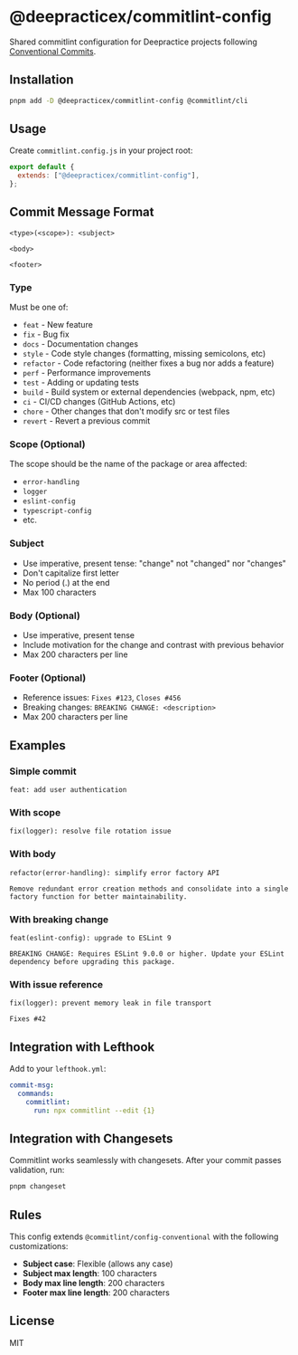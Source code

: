 # @deepracticex/commitlint-config

Shared commitlint configuration for Deepractice projects following [Conventional Commits](https://www.conventionalcommits.org/).

## Installation

```bash
pnpm add -D @deepracticex/commitlint-config @commitlint/cli
```

## Usage

Create `commitlint.config.js` in your project root:

```javascript
export default {
  extends: ["@deepracticex/commitlint-config"],
};
```

## Commit Message Format

```
<type>(<scope>): <subject>

<body>

<footer>
```

### Type

Must be one of:

- `feat` - New feature
- `fix` - Bug fix
- `docs` - Documentation changes
- `style` - Code style changes (formatting, missing semicolons, etc)
- `refactor` - Code refactoring (neither fixes a bug nor adds a feature)
- `perf` - Performance improvements
- `test` - Adding or updating tests
- `build` - Build system or external dependencies (webpack, npm, etc)
- `ci` - CI/CD changes (GitHub Actions, etc)
- `chore` - Other changes that don't modify src or test files
- `revert` - Revert a previous commit

### Scope (Optional)

The scope should be the name of the package or area affected:

- `error-handling`
- `logger`
- `eslint-config`
- `typescript-config`
- etc.

### Subject

- Use imperative, present tense: "change" not "changed" nor "changes"
- Don't capitalize first letter
- No period (.) at the end
- Max 100 characters

### Body (Optional)

- Use imperative, present tense
- Include motivation for the change and contrast with previous behavior
- Max 200 characters per line

### Footer (Optional)

- Reference issues: `Fixes #123`, `Closes #456`
- Breaking changes: `BREAKING CHANGE: <description>`
- Max 200 characters per line

## Examples

### Simple commit

```
feat: add user authentication
```

### With scope

```
fix(logger): resolve file rotation issue
```

### With body

```
refactor(error-handling): simplify error factory API

Remove redundant error creation methods and consolidate into a single
factory function for better maintainability.
```

### With breaking change

```
feat(eslint-config): upgrade to ESLint 9

BREAKING CHANGE: Requires ESLint 9.0.0 or higher. Update your ESLint
dependency before upgrading this package.
```

### With issue reference

```
fix(logger): prevent memory leak in file transport

Fixes #42
```

## Integration with Lefthook

Add to your `lefthook.yml`:

```yaml
commit-msg:
  commands:
    commitlint:
      run: npx commitlint --edit {1}
```

## Integration with Changesets

Commitlint works seamlessly with changesets. After your commit passes validation, run:

```bash
pnpm changeset
```

## Rules

This config extends `@commitlint/config-conventional` with the following customizations:

- **Subject case**: Flexible (allows any case)
- **Subject max length**: 100 characters
- **Body max line length**: 200 characters
- **Footer max line length**: 200 characters

## License

MIT
